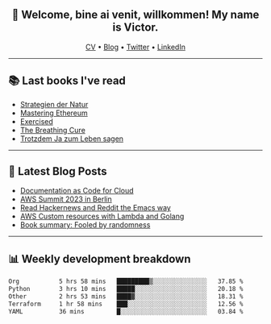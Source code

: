 <h2 align="center">👋 Welcome, bine ai venit, willkommen! My name is Victor. </h2>
<p align="center">
  <a href="https://dornea.nu/cv">CV</a> •
  <a href="https://blog.dornea.nu">Blog</a> •
  <a href="https://twitter.com/victordorneanu">Twitter</a> •
  <a href="https://www.linkedin.com/in/victor-dorneanu/">LinkedIn</a> 
</p>

  <!--
  **dorneanu/dorneanu** is a ✨ _special_ ✨ repository because its `README.md` (this file) appears on your GitHub profile.

  Here are some ideas to get you started:

  - 🔭 I’m currently working on ...
  - 🌱 I’m currently learning ...
  - 👯 I’m looking to collaborate on ...
  - 🤔 I’m looking for help with ...
  - 💬 Ask me about ...
  - 📫 How to reach me: ...
  - 😄 Pronouns: ...
  - ⚡ Fun fact: ...
  -->

---

## 📚 Last books I've read

<!--START_SECTION:books-->
* [Strategien der Natur](https://brainfck.org/book/strategien-der-natur/)
* [Mastering Ethereum](https://brainfck.org/book/mastering-ethereum/)
* [Exercised](https://brainfck.org/book/exercised/)
* [The Breathing Cure](https://brainfck.org/book/the-breathing-cure/)
* [Trotzdem Ja zum Leben sagen](https://brainfck.org/book/trotzdem-ja-zum-leben-sagen/)
<!--END_SECTION:books-->

---

## 📝 Latest Blog Posts

<!--START_SECTION:blog-->
* [Documentation as Code for Cloud](https://blog.dornea.nu/2023/07/18/documentation-as-code-for-cloud/)
* [AWS Summit 2023 in Berlin](https://blog.dornea.nu/2023/05/09/aws-summit-2023-in-berlin/)
* [Read Hackernews and Reddit the Emacs way](https://blog.dornea.nu/2023/04/21/read-hackernews-and-reddit-the-emacs-way/)
* [AWS Custom resources with Lambda and Golang](https://blog.dornea.nu/2023/04/06/aws-custom-resources-with-lambda-and-golang/)
* [Book summary: Fooled by randomness](https://blog.dornea.nu/2023/02/04/book-summary-fooled-by-randomness/)
<!--END_SECTION:blog-->

---

## 📊 **Weekly development breakdown**

<!--START_SECTION:waka-->

```txt
Org           5 hrs 58 mins   █████████▒░░░░░░░░░░░░░░░   37.85 %
Python        3 hrs 10 mins   █████░░░░░░░░░░░░░░░░░░░░   20.18 %
Other         2 hrs 53 mins   ████▓░░░░░░░░░░░░░░░░░░░░   18.31 %
Terraform     1 hr 58 mins    ███░░░░░░░░░░░░░░░░░░░░░░   12.56 %
YAML          36 mins         █░░░░░░░░░░░░░░░░░░░░░░░░   03.84 %
```

<!--END_SECTION:waka-->
